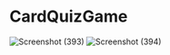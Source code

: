 # CardQuizGame
![Screenshot (393)](https://user-images.githubusercontent.com/55386978/177691441-3a79d019-53af-47d8-9794-065c49af9452.png)
![Screenshot (394)](https://user-images.githubusercontent.com/55386978/177691714-348e904b-aed4-4b3c-a736-703f417e047c.png)
